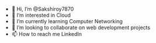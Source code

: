 - 👋 Hi, I’m @Sakshiroy7870
- 👀 I’m interested in Cloud 
- 🌱 I’m currently learning Computer Networking 
- 💞️ I’m looking to collaborate on web development projects 
- 📫 How to reach me LinkedIn 

<!---
Sakshiroy7870/Sakshiroy7870 is a ✨ special ✨ repository because its `README.md` (this file) appears on your GitHub profile.
You can click the Preview link to take a look at your changes.
--->
